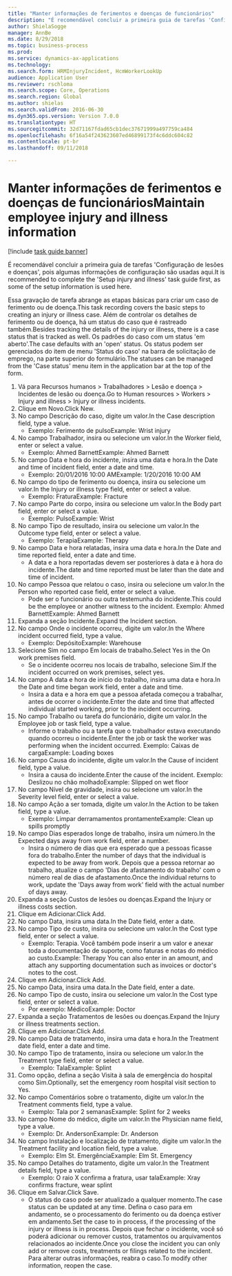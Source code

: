 ```yaml
--- 
title: "Manter informações de ferimentos e doenças de funcionários"
description: "É recomendável concluir a primeira guia de tarefas 'Configuração de lesões e doenças', pois algumas informações de configuração são usadas aqui."
author: ShielaSogge
manager: AnnBe
ms.date: 8/29/2018
ms.topic: business-process
ms.prod: 
ms.service: dynamics-ax-applications
ms.technology: 
ms.search.form: HRMInjuryIncident, HcmWorkerLookUp
audience: Application User
ms.reviewer: rschloma
ms.search.scope: Core, Operations
ms.search.region: Global
ms.author: shielas
ms.search.validFrom: 2016-06-30
ms.dyn365.ops.version: Version 7.0.0
ms.translationtype: HT
ms.sourcegitcommit: 32d71167fdad65cb1dec37671999a497759ca484
ms.openlocfilehash: 6f16a54f243623607ed46899173f4c6ddc604c82
ms.contentlocale: pt-br
ms.lasthandoff: 09/11/2018

---
```

# <a name="maintain-employee-injury-and-illness-information"></a><span data-ttu-id="76285-103">Manter informações de ferimentos e doenças de funcionários</span><span class="sxs-lookup"><span data-stu-id="76285-103">Maintain employee injury and illness information</span></span>

[!include [task guide banner](../../includes/task-guide-banner.md)]

<span data-ttu-id="76285-104">É recomendável concluir a primeira guia de tarefas 'Configuração de lesões e doenças', pois algumas informações de configuração são usadas aqui.</span><span class="sxs-lookup"><span data-stu-id="76285-104">It is recommended to complete the 'Setup injury and illness' task guide first, as some of the setup information is used here.</span></span> 



<span data-ttu-id="76285-105">Essa gravação de tarefa abrange as etapas básicas para criar um caso de ferimento ou de doença.</span><span class="sxs-lookup"><span data-stu-id="76285-105">This task recording covers the basic steps to creating an injury or illness case.</span></span> <span data-ttu-id="76285-106">Além de controlar os detalhes de ferimento ou de doença, há um status do caso que é rastreado também.</span><span class="sxs-lookup"><span data-stu-id="76285-106">Besides tracking the details of the injury or illness, there is a case status that is tracked as well.</span></span>  <span data-ttu-id="76285-107">Os padrões do caso com um status 'em aberto'.</span><span class="sxs-lookup"><span data-stu-id="76285-107">The case defaults with an 'open' status.</span></span>  <span data-ttu-id="76285-108">Os status podem ser gerenciados do item de menu 'Status do caso' na barra de solicitação de emprego, na parte superior do formulário.</span><span class="sxs-lookup"><span data-stu-id="76285-108">The statuses can be managed from the 'Case status' menu item in the application bar at the top of the form.</span></span>

1. <span data-ttu-id="76285-109">Vá para Recursos humanos > Trabalhadores > Lesão e doença > Incidentes de lesão ou doença.</span><span class="sxs-lookup"><span data-stu-id="76285-109">Go to Human resources > Workers > Injury and illness > Injury or illness incidents.</span></span>
2. <span data-ttu-id="76285-110">Clique em Novo.</span><span class="sxs-lookup"><span data-stu-id="76285-110">Click New.</span></span>
3. <span data-ttu-id="76285-111">No campo Descrição do caso, digite um valor.</span><span class="sxs-lookup"><span data-stu-id="76285-111">In the Case description field, type a value.</span></span>
    * <span data-ttu-id="76285-112">Exemplo: Ferimento de pulso</span><span class="sxs-lookup"><span data-stu-id="76285-112">Example:  Wrist injury</span></span>  
4. <span data-ttu-id="76285-113">No campo Trabalhador, insira ou selecione um valor.</span><span class="sxs-lookup"><span data-stu-id="76285-113">In the Worker field, enter or select a value.</span></span>
    * <span data-ttu-id="76285-114">Exemplo: Ahmed Barnett</span><span class="sxs-lookup"><span data-stu-id="76285-114">Example: Ahmed Barnett</span></span>  
5. <span data-ttu-id="76285-115">No campo Data e hora do incidente, insira uma data e hora.</span><span class="sxs-lookup"><span data-stu-id="76285-115">In the Date and time of incident field, enter a date and time.</span></span>
    * <span data-ttu-id="76285-116">Exemplo: 20/01/2016 10:00 AM</span><span class="sxs-lookup"><span data-stu-id="76285-116">Example:  1/20/2016 10:00 AM</span></span>  
6. <span data-ttu-id="76285-117">No campo do tipo de ferimento ou doença, insira ou selecione um valor.</span><span class="sxs-lookup"><span data-stu-id="76285-117">In the Injury or illness type field, enter or select a value.</span></span>
    * <span data-ttu-id="76285-118">Exemplo: Fratura</span><span class="sxs-lookup"><span data-stu-id="76285-118">Example:  Fracture</span></span>  
7. <span data-ttu-id="76285-119">No campo Parte do corpo, insira ou selecione um valor.</span><span class="sxs-lookup"><span data-stu-id="76285-119">In the Body part field, enter or select a value.</span></span>
    * <span data-ttu-id="76285-120">Exemplo: Pulso</span><span class="sxs-lookup"><span data-stu-id="76285-120">Example:  Wrist</span></span>  
8. <span data-ttu-id="76285-121">No campo Tipo de resultado, insira ou selecione um valor.</span><span class="sxs-lookup"><span data-stu-id="76285-121">In the Outcome type field, enter or select a value.</span></span>
    * <span data-ttu-id="76285-122">Exemplo: Terapia</span><span class="sxs-lookup"><span data-stu-id="76285-122">Example:  Therapy</span></span>  
9. <span data-ttu-id="76285-123">No campo Data e hora relatadas, insira uma data e hora.</span><span class="sxs-lookup"><span data-stu-id="76285-123">In the Date and time reported field, enter a date and time.</span></span>
    * <span data-ttu-id="76285-124">A data e a hora reportadas devem ser posteriores à data e à hora do incidente.</span><span class="sxs-lookup"><span data-stu-id="76285-124">The date and time reported must be later than the date and time of incident.</span></span>  
10. <span data-ttu-id="76285-125">No campo Pessoa que relatou o caso, insira ou selecione um valor.</span><span class="sxs-lookup"><span data-stu-id="76285-125">In the Person who reported case field, enter or select a value.</span></span>
    * <span data-ttu-id="76285-126">Pode ser o funcionário ou outra testemunha do incidente.</span><span class="sxs-lookup"><span data-stu-id="76285-126">This could be the employee or another witness to the incident.</span></span>  <span data-ttu-id="76285-127">Exemplo: Ahmed Barnett</span><span class="sxs-lookup"><span data-stu-id="76285-127">Example: Ahmed Barnett</span></span>  
11. <span data-ttu-id="76285-128">Expanda a seção Incidente.</span><span class="sxs-lookup"><span data-stu-id="76285-128">Expand the Incident section.</span></span>
12. <span data-ttu-id="76285-129">No campo Onde o incidente ocorreu, digite um valor.</span><span class="sxs-lookup"><span data-stu-id="76285-129">In the Where incident occurred field, type a value.</span></span>
    * <span data-ttu-id="76285-130">Exemplo: Depósito</span><span class="sxs-lookup"><span data-stu-id="76285-130">Example:  Warehouse</span></span>  
13. <span data-ttu-id="76285-131">Selecione Sim no campo Em locais de trabalho.</span><span class="sxs-lookup"><span data-stu-id="76285-131">Select Yes in the On work premises field.</span></span>
    * <span data-ttu-id="76285-132">Se o incidente ocorreu nos locais de trabalho, selecione Sim.</span><span class="sxs-lookup"><span data-stu-id="76285-132">If the incident occurred on work premises, select yes.</span></span>  
14. <span data-ttu-id="76285-133">No campo A data e hora de início do trabalho, insira uma data e hora.</span><span class="sxs-lookup"><span data-stu-id="76285-133">In the Date and time began work field, enter a date and time.</span></span>
    * <span data-ttu-id="76285-134">Insira a data e a hora em que a pessoa afetada começou a trabalhar, antes de ocorrer o incidente.</span><span class="sxs-lookup"><span data-stu-id="76285-134">Enter the date and time that affected individual started working, prior to the incident occurring.</span></span>  
15. <span data-ttu-id="76285-135">No campo Trabalho ou tarefa do funcionário, digite um valor.</span><span class="sxs-lookup"><span data-stu-id="76285-135">In the Employee job or task field, type a value.</span></span>
    * <span data-ttu-id="76285-136">Informe o trabalho ou a tarefa que o trabalhador estava executando quando ocorreu o incidente.</span><span class="sxs-lookup"><span data-stu-id="76285-136">Enter the job or task the worker was performing when the incident occurred.</span></span>  <span data-ttu-id="76285-137">Exemplo: Caixas de carga</span><span class="sxs-lookup"><span data-stu-id="76285-137">Example:  Loading boxes</span></span>  
16. <span data-ttu-id="76285-138">No campo Causa do incidente, digite um valor.</span><span class="sxs-lookup"><span data-stu-id="76285-138">In the Cause of incident field, type a value.</span></span>
    * <span data-ttu-id="76285-139">Insira a causa do incidente.</span><span class="sxs-lookup"><span data-stu-id="76285-139">Enter the cause of the incident.</span></span>  <span data-ttu-id="76285-140">Exemplo: Deslizou no chão molhado</span><span class="sxs-lookup"><span data-stu-id="76285-140">Example:  Slipped on wet floor</span></span>  
17. <span data-ttu-id="76285-141">No campo Nível de gravidade, insira ou selecione um valor.</span><span class="sxs-lookup"><span data-stu-id="76285-141">In the Severity level field, enter or select a value.</span></span>
18. <span data-ttu-id="76285-142">No campo Ação a ser tomada, digite um valor.</span><span class="sxs-lookup"><span data-stu-id="76285-142">In the Action to be taken field, type a value.</span></span>
    * <span data-ttu-id="76285-143">Exemplo: Limpar derramamentos prontamente</span><span class="sxs-lookup"><span data-stu-id="76285-143">Example:  Clean up spills promptly</span></span>  
19. <span data-ttu-id="76285-144">No campo Dias esperados longe de trabalho, insira um número.</span><span class="sxs-lookup"><span data-stu-id="76285-144">In the Expected days away from work field, enter a number.</span></span>
    * <span data-ttu-id="76285-145">Insira o número de dias que era esperado que a pessoas ficasse fora do trabalho.</span><span class="sxs-lookup"><span data-stu-id="76285-145">Enter the number of days that the individual is expected to be away from work.</span></span>  <span data-ttu-id="76285-146">Depois que a pessoa retornar ao trabalho, atualize o campo 'Dias de afastamento do trabalho' com o número real de dias de afastamento.</span><span class="sxs-lookup"><span data-stu-id="76285-146">Once the individual returns to work, update the 'Days away from work' field with the actual number of days away.</span></span>  
20. <span data-ttu-id="76285-147">Expanda a seção Custos de lesões ou doenças.</span><span class="sxs-lookup"><span data-stu-id="76285-147">Expand the Injury or illness costs section.</span></span>
21. <span data-ttu-id="76285-148">Clique em Adicionar.</span><span class="sxs-lookup"><span data-stu-id="76285-148">Click Add.</span></span>
22. <span data-ttu-id="76285-149">No campo Data, insira uma data.</span><span class="sxs-lookup"><span data-stu-id="76285-149">In the Date field, enter a date.</span></span>
23. <span data-ttu-id="76285-150">No campo Tipo de custo, insira ou selecione um valor.</span><span class="sxs-lookup"><span data-stu-id="76285-150">In the Cost type field, enter or select a value.</span></span>
    * <span data-ttu-id="76285-151">Exemplo: Terapia. Você também pode inserir a um valor e anexar toda a documentação de suporte, como faturas e notas do médico ao custo.</span><span class="sxs-lookup"><span data-stu-id="76285-151">Example:  Therapy    You can also enter in an amount, and attach any supporting documentation such as invoices or doctor's notes to the cost.</span></span>  
24. <span data-ttu-id="76285-152">Clique em Adicionar.</span><span class="sxs-lookup"><span data-stu-id="76285-152">Click Add.</span></span>
25. <span data-ttu-id="76285-153">No campo Data, insira uma data.</span><span class="sxs-lookup"><span data-stu-id="76285-153">In the Date field, enter a date.</span></span>
26. <span data-ttu-id="76285-154">No campo Tipo de custo, insira ou selecione um valor.</span><span class="sxs-lookup"><span data-stu-id="76285-154">In the Cost type field, enter or select a value.</span></span>
    * <span data-ttu-id="76285-155">Por exemplo: Médico</span><span class="sxs-lookup"><span data-stu-id="76285-155">Example: Doctor</span></span>  
27. <span data-ttu-id="76285-156">Expanda a seção Tratamentos de lesões ou doenças.</span><span class="sxs-lookup"><span data-stu-id="76285-156">Expand the Injury or illness treatments section.</span></span>
28. <span data-ttu-id="76285-157">Clique em Adicionar.</span><span class="sxs-lookup"><span data-stu-id="76285-157">Click Add.</span></span>
29. <span data-ttu-id="76285-158">No campo Data de tratamento, insira uma data e hora.</span><span class="sxs-lookup"><span data-stu-id="76285-158">In the Treatment date field, enter a date and time.</span></span>
30. <span data-ttu-id="76285-159">No campo Tipo de tratamento, insira ou selecione um valor.</span><span class="sxs-lookup"><span data-stu-id="76285-159">In the Treatment type field, enter or select a value.</span></span>
    * <span data-ttu-id="76285-160">Exemplo: Tala</span><span class="sxs-lookup"><span data-stu-id="76285-160">Example:  Splint</span></span>  
31. <span data-ttu-id="76285-161">Como opção, defina a seção Visita à sala de emergência do hospital como Sim.</span><span class="sxs-lookup"><span data-stu-id="76285-161">Optionally, set the emergency room hospital visit section to Yes.</span></span>
32. <span data-ttu-id="76285-162">No campo Comentários sobre o tratamento, digite um valor.</span><span class="sxs-lookup"><span data-stu-id="76285-162">In the Treatment comments field, type a value.</span></span>
    * <span data-ttu-id="76285-163">Exemplo: Tala por 2 semanas</span><span class="sxs-lookup"><span data-stu-id="76285-163">Example:  Splint for 2 weeks</span></span>  
33. <span data-ttu-id="76285-164">No campo Nome do médico, digite um valor.</span><span class="sxs-lookup"><span data-stu-id="76285-164">In the Physician name field, type a value.</span></span>
    * <span data-ttu-id="76285-165">Exemplo: Dr. Anderson</span><span class="sxs-lookup"><span data-stu-id="76285-165">Example:  Dr. Anderson</span></span>  
34. <span data-ttu-id="76285-166">No campo Instalação e localização de tratamento, digite um valor.</span><span class="sxs-lookup"><span data-stu-id="76285-166">In the Treatment facility and location field, type a value.</span></span>
    * <span data-ttu-id="76285-167">Exemplo: Elm St. Emergência</span><span class="sxs-lookup"><span data-stu-id="76285-167">Example:  Elm St. Emergency</span></span>  
35. <span data-ttu-id="76285-168">No campo Detalhes do tratamento, digite um valor.</span><span class="sxs-lookup"><span data-stu-id="76285-168">In the Treatment details field, type a value.</span></span>
    * <span data-ttu-id="76285-169">Exemplo: O raio X confirma a fratura, usar tala</span><span class="sxs-lookup"><span data-stu-id="76285-169">Example:  Xray confirms fracture, wear splint</span></span>  
36. <span data-ttu-id="76285-170">Clique em Salvar.</span><span class="sxs-lookup"><span data-stu-id="76285-170">Click Save.</span></span>
    * <span data-ttu-id="76285-171">O status do caso pode ser atualizado a qualquer momento.</span><span class="sxs-lookup"><span data-stu-id="76285-171">The case status can be updated at any time.</span></span>  <span data-ttu-id="76285-172">Defina o caso para em andamento, se o processamento do ferimento ou da doença estiver em andamento.</span><span class="sxs-lookup"><span data-stu-id="76285-172">Set the case to in process, if the processing of the injury or illness is in process.</span></span>  <span data-ttu-id="76285-173">Depois que fechar o incidente, você só poderá adicionar ou remover custos, tratamentos ou arquivamentos relacionados ao incidente.</span><span class="sxs-lookup"><span data-stu-id="76285-173">Once you close the incident you can only add or remove costs, treatments or filings related to the incident.</span></span>  <span data-ttu-id="76285-174">Para alterar outras informações, reabra o caso.</span><span class="sxs-lookup"><span data-stu-id="76285-174">To modify other information, reopen the case.</span></span>  


